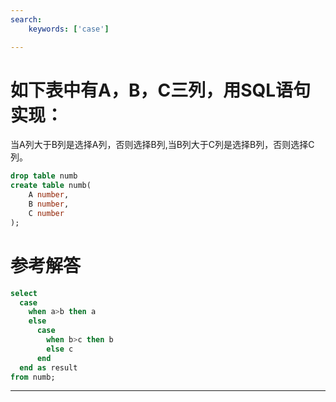 ```yaml
---
search:
    keywords: ['case']

---
```



# 如下表中有A，B，C三列，用SQL语句实现：
当A列大于B列是选择A列，否则选择B列,当B列大于C列是选择B列，否则选择C列。
```sql
drop table numb
create table numb(
    A number,
    B number,
    C number
);
```
# 参考解答

```sql
select 
  case 
    when a>b then a 
    else 
      case
        when b>c then b 
        else c 
      end 
  end as result
from numb;
```

---
